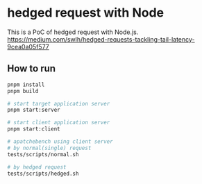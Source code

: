 # hedged request with Node

This is a PoC of hedged request with Node.js.
https://medium.com/swlh/hedged-requests-tackling-tail-latency-9cea0a05f577

## How to run

```sh
pnpm install
pnpm build

# start target application server
pnpm start:server

# start client application server
pnpm start:client

# apatchebench using client server
# by normal(single) request
tests/scripts/normal.sh

# by hedged request
tests/scripts/hedged.sh
```
